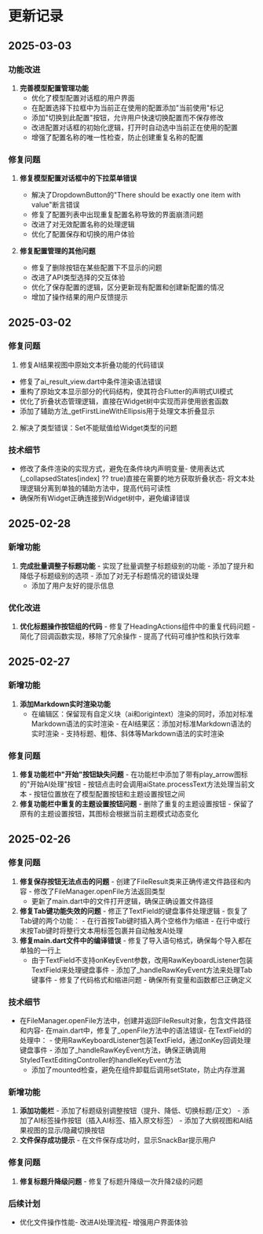# 更新记录

## 2025-03-03
### 功能改进
1. **完善模型配置管理功能**
   - 优化了模型配置对话框的用户界面
   - 在配置选择下拉框中为当前正在使用的配置添加"当前使用"标记
   - 添加"切换到此配置"按钮，允许用户快速切换配置而不保存修改
   - 改进配置对话框的初始化逻辑，打开时自动选中当前正在使用的配置
   - 增强了配置名称的唯一性检查，防止创建重复名称的配置

### 修复问题
1. **修复模型配置对话框中的下拉菜单错误**
   - 解决了DropdownButton的"There should be exactly one item with value"断言错误
   - 修复了配置列表中出现重复配置名称导致的界面崩溃问题
   - 改进了对无效配置名称的处理逻辑
   - 优化了配置保存和切换的用户体验

2. **修复配置管理的其他问题**
   - 修复了删除按钮在某些配置下不显示的问题
   - 改进了API类型选择的交互体验
   - 优化了保存配置的逻辑，区分更新现有配置和创建新配置的情况
   - 增加了操作结果的用户反馈提示

## 2025-03-02
### 修复问题
1. 修复AI结果视图中原始文本折叠功能的代码错误 
  - 修复了ai_result_view.dart中条件渲染语法错误 
  - 重构了原始文本显示部分的代码结构，使其符合Flutter的声明式UI模式 
  - 优化了折叠状态管理逻辑，直接在Widget树中实现而非使用嵌套函数 
  - 添加了辅助方法_getFirstLineWithEllipsis用于处理文本折叠显示

2. 解决了类型错误：Set<dynamic>不能赋值给Widget类型的问题

### 技术细节
- 修改了条件渲染的实现方式，避免在条件块内声明变量- 使用表达式(_collapsedStates[index] ?? true)直接在需要的地方获取折叠状态- 将文本处理逻辑分离到单独的辅助方法中，提高代码可读性
- 确保所有Widget正确连接到Widget树中，避免编译错误

## 2025-02-28

### 新增功能
1.  **完成批量调整子标题功能**    -   实现了批量调整子标题级别的功能    -   添加了提升和降低子标题级别的选项    -   添加了对无子标题情况的错误处理
    -   添加了用户友好的提示信息
### 优化改进
1.  **优化标题操作按钮组的代码**    -   修复了HeadingActions组件中的重复代码问题    -   简化了回调函数实现，移除了冗余操作    -   提高了代码可维护性和执行效率
## 2025-02-27
### 新增功能
1.  **添加Markdown实时渲染功能**
    -   在编辑区：保留现有自定义块（ai和origintext）渲染的同时，添加对标准Markdown语法的实时渲染    -   在AI结果区：添加对标准Markdown语法的实时渲染    -   支持标题、粗体、斜体等Markdown语法的实时渲染

### 修复问题
1.  **修复功能栏中"开始"按钮缺失问题**    -   在功能栏中添加了带有play_arrow图标的"开始AI处理"按钮    -   按钮点击时会调用aiState.processText方法处理当前文本    -   按钮位置放在了模型配置按钮和主题设置按钮之间
2.  **修复功能栏中重复的主题设置按钮问题**    -   删除了重复的主题设置按钮    -   保留了原有的主题设置按钮，其图标会根据当前主题模式动态变化
## 2025-02-26
### 修复问题
1.  **修复保存按钮无法点击的问题**    -   创建了FileResult类来正确传递文件路径和内容    -   修改了FileManager.openFile方法返回类型
    -   更新了main.dart中的文件打开逻辑，确保正确设置文件路径
2.  **修复Tab键功能失效的问题**    -   修正了TextField的键盘事件处理逻辑    -   恢复了Tab键的两个功能：        -   在行首按Tab键时插入两个空格作为缩进
        -   在行中或行末按Tab键时将整行文本用<ai>标签包裹并自动触发AI处理
3.  **修复main.dart文件中的编译错误**    -   修复了导入语句格式，确保每个导入都在单独的一行上
    -   由于TextField不支持onKeyEvent参数，改用RawKeyboardListener包装TextField来处理键盘事件    -   添加了\_handleRawKeyEvent方法来处理Tab键事件    -   修复了代码格式和缩进问题    -   确保所有变量和函数都已正确定义
### 技术细节
-   在FileManager.openFile方法中，创建并返回FileResult对象，包含文件路径和内容-   在main.dart中，修复了\_openFile方法中的语法错误-   在TextField的处理中：    -   使用RawKeyboardListener包装TextField，通过onKey回调处理键盘事件    -   添加了\_handleRawKeyEvent方法，确保正确调用StyledTextEditingController的handleKeyEvent方法
    -   添加了mounted检查，避免在组件卸载后调用setState，防止内存泄漏
### 新增功能
1.  **添加功能栏**    -   添加了标题级别调整按钮（提升、降低、切换标题/正文）    -   添加了AI标签操作按钮（插入AI标签、插入原文标签）    -   添加了大纲视图和AI结果视图的显示/隐藏切换按钮
2.  **文件保存成功提示**    -   在文件保存成功时，显示SnackBar提示用户
### 修复问题
1.  **修复标题升降级问题**    -   修复了标题升降级一次升降2级的问题

### 后续计划
-   优化文件操作性能-   改进AI处理流程-   增强用户界面体验